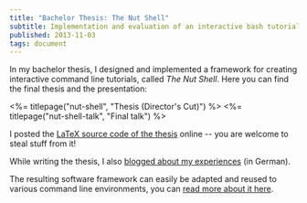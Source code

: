 ```yaml
---
title: "Bachelor Thesis: The Nut Shell"
subtitle: Implementation and evaluation of an interactive bash tutorial
published: 2013-11-03
tags: document
---
```


In my bachelor thesis, I designed and implemented a framework for creating interactive command line tutorials, called *The Nut Shell*. Here you can find the final thesis and the presentation:

<%= titlepage("nut-shell", "Thesis (Director's Cut)") %> <%= titlepage("nut-shell-talk", "Final talk") %>

I posted the [LaTeX source code of the thesis](https://github.com/blinry/bachelor-thesis) online -- you are welcome to steal stuff from it!

While writing the thesis, I also [blogged about my experiences](/tag/bachelor/) (in German).

The resulting software framework can easily be adapted and reused to various command line environments, you can [read more about it here](/nutsh/).
